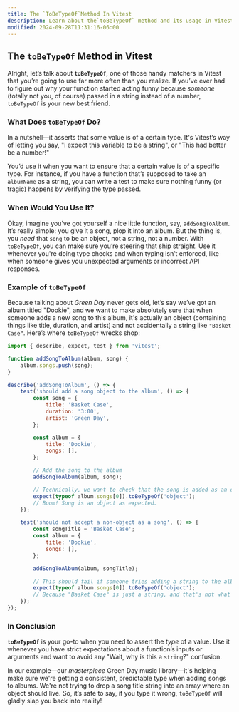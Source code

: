 ```yaml
---
title: The `ToBeTypeOf`Method In Vitest
description: Learn about the`toBeTypeOf` method and its usage in Vitest.
modified: 2024-09-28T11:31:16-06:00
---
```


## The `toBeTypeOf` Method in Vitest

Alright, let’s talk about **`toBeTypeOf`**, one of those handy matchers in Vitest that you’re going to use far more often than you realize. If you’ve ever had to figure out why your function started acting funny because _someone_ (totally not you, of course) passed in a string instead of a number, `toBeTypeOf` is your new best friend.

### What Does `toBeTypeOf` Do?

In a nutshell—it asserts that some value is of a certain type. It's Vitest’s way of letting you say, "I expect this variable to be a string", or "This had better be a number!"

You’d use it when you want to ensure that a certain value is of a specific type. For instance, if you have a function that’s supposed to take an `albumName` as a string, you can write a test to make sure nothing funny (or tragic) happens by verifying the type passed.

### When Would You Use It?

Okay, imagine you’ve got yourself a nice little function, say, `addSongToAlbum`. It’s really simple: you give it a song, plop it into an album. But the thing is, you _need_ that `song` to be an object, not a string, not a number. With `toBeTypeOf`, you can make sure you’re steering that ship straight. Use it whenever you're doing type checks and when typing isn’t enforced, like when someone gives you unexpected arguments or incorrect API responses.

### Example of `toBeTypeOf`

Because talking about _Green Day_ never gets old, let’s say we’ve got an album titled "Dookie", and we want to make absolutely sure that when someone adds a new song to this album, it's actually an object (containing things like title, duration, and artist) and not accidentally a string like `"Basket Case"`. Here’s where `toBeTypeOf` wrecks shop:

```js
import { describe, expect, test } from 'vitest';

function addSongToAlbum(album, song) {
	album.songs.push(song);
}

describe('addSongToAlbum', () => {
	test('should add a song object to the album', () => {
		const song = {
			title: 'Basket Case',
			duration: '3:00',
			artist: 'Green Day',
		};

		const album = {
			title: 'Dookie',
			songs: [],
		};

		// Add the song to the album
		addSongToAlbum(album, song);

		// Technically, we want to check that the song is added as an object
		expect(typeof album.songs[0]).toBeTypeOf('object');
		// Boom! Song is an object as expected.
	});

	test('should not accept a non-object as a song', () => {
		const songTitle = 'Basket Case';
		const album = {
			title: 'Dookie',
			songs: [],
		};

		addSongToAlbum(album, songTitle);

		// This should fail if someone tries adding a string to the album
		expect(typeof album.songs[0]).toBeTypeOf('object');
		// Because "Basket Case" is just a string, and that's not what we're after.
	});
});
```

### In Conclusion

**`toBeTypeOf`** is your go-to when you need to assert the _type_ of a value. Use it whenever you have strict expectations about a function’s inputs or arguments and want to avoid any "Wait, why is this a `string`?" confusion.

In our example—our _masterpiece_ Green Day music library—it's helping make sure we're getting a consistent, predictable type when adding songs to albums. We're not trying to drop a song title string into an array where an object should live. So, it’s safe to say, if you type it wrong, `toBeTypeOf` will gladly slap you back into reality!

```ts

```
